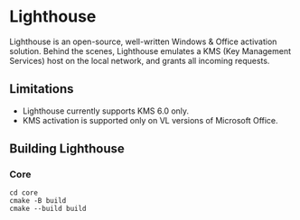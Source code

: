 # Lighthouse
Lighthouse is an open-source, well-written Windows & Office activation solution.
Behind the scenes, Lighthouse emulates a KMS (Key Management Services) host on the local network,
and grants all incoming requests.

## Limitations
- Lighthouse currently supports KMS 6.0 only.
- KMS activation is supported only on VL versions of Microsoft Office.

## Building Lighthouse
### Core
```
cd core
cmake -B build
cmake --build build
```
